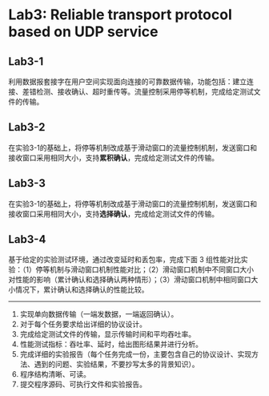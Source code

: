 # Lab3: Reliable transport protocol based on UDP service

## Lab3-1

利用数据报套接字在用户空间实现面向连接的可靠数据传输，功能包括：建立连接、差错检测、接收确认、超时重传等。流量控制采用停等机制，完成给定测试文件的传输。

## Lab3-2

在实验3-1的基础上，将停等机制改成基于滑动窗口的流量控制机制，发送窗口和接收窗口采用相同大小，支持**累积确认**，完成给定测试文件的传输。

## Lab3-3

在实验3-1的基础上，将停等机制改成基于滑动窗口的流量控制机制，发送窗口和接收窗口采用相同大小，支持**选择确认**，完成给定测试文件的传输。

## Lab3-4

基于给定的实验测试环境，通过改变延时和丢包率，完成下面 3 组性能对比实验：（1）停等机制与滑动窗口机制性能对比；（2）滑动窗口机制中不同窗口大小对性能的影响（累计确认和选择确认两种情形）；（3）滑动窗口机制中相同窗口大小情况下，累计确认和选择确认的性能比较。

---

1. 实现单向数据传输（一端发数据，一端返回确认）。
2. 对于每个任务要求给出详细的协议设计。
3. 完成给定测试文件的传输，显示传输时间和平均吞吐率。
4. 性能测试指标：吞吐率、延时，给出图形结果并进行分析。
5. 完成详细的实验报告（每个任务完成一份，主要包含自己的协议设计、实现方法、遇到的问题、实验结果，不要抄写太多的背景知识）。
6. 程序结构清晰、可读。
7. 提交程序源码、可执行文件和实验报告。

